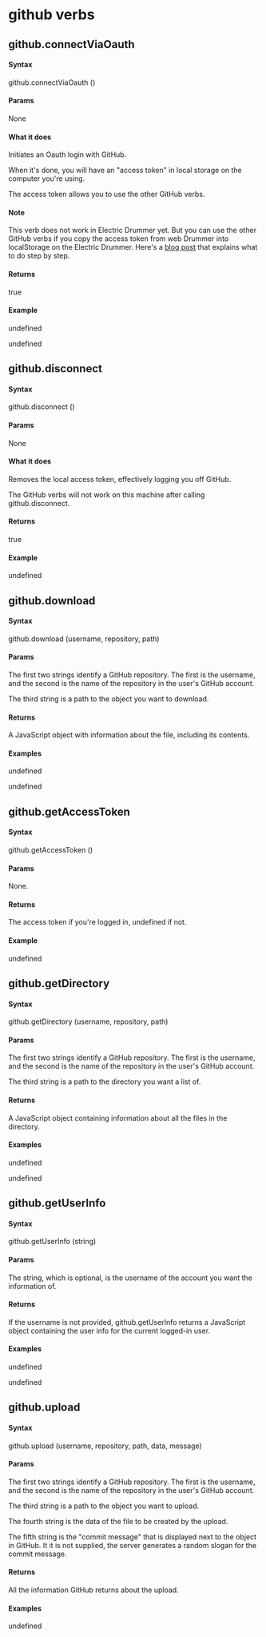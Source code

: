 
# github verbs
## github.connectViaOauth
#### Syntax
github.connectViaOauth ()

#### Params
None

#### What it does
Initiates an Oauth login with GitHub. 

When it's done, you will have an "access token" in local storage on the computer you're using.

The access token allows you to use the other GitHub verbs. 

#### Note
This verb does not work in Electric Drummer yet. But you can use the other GitHub verbs if you copy the access token from web Drummer into localStorage on the Electric Drummer. Here's a <a href="http://scripting.com/drummer/blog/2021/11/11/204101.html?title=githubScriptingInElectricDrummer">blog post</a> that explains what to do step by step.

#### Returns
true

#### Example
undefined

undefined

## github.disconnect
#### Syntax
github.disconnect ()

#### Params
None

#### What it does
Removes the local access token, effectively logging you off GitHub. 

The GitHub verbs will not work on this machine after calling github.disconnect.

#### Returns
true

#### Example
undefined

## github.download
#### Syntax
github.download (username, repository, path)

#### Params
The first two strings identify a GitHub repository. The first is the username, and the second is the name of the repository in the user's GitHub account. 

The third string is a path to the object you want to download. 

#### Returns
A JavaScript object with information about the file, including its contents. 

#### Examples
undefined

undefined

## github.getAccessToken
#### Syntax
github.getAccessToken ()

#### Params
None.

#### Returns
The access token if you're logged in, undefined if not. 

#### Example
undefined

## github.getDirectory
#### Syntax
github.getDirectory (username, repository, path)

#### Params
The first two strings identify a GitHub repository. The first is the username, and the second is the name of the repository in the user's GitHub account. 

The third string is a path to the directory you want a list of. 

#### Returns
A JavaScript object containing information about all the files in the directory. 

#### Examples
undefined

undefined

## github.getUserInfo
#### Syntax
github.getUserInfo (string)

#### Params
The string, which is optional, is the username of the account you want the information of. 

#### Returns
If the username is not provided, github.getUserInfo returns a JavaScript object containing the user info for the current logged-in user. 

#### Examples
undefined

undefined

## github.upload
#### Syntax
github.upload (username, repository, path, data, message)

#### Params
The first two strings identify a GitHub repository. The first is the username, and the second is the name of the repository in the user's GitHub account. 

The third string is a path to the object you want to upload. 

The fourth string is the data of the file to be created by the upload.

The fifth string is the "commit message" that is displayed next to the object in GitHub. It it is not supplied, the server generates a random slogan for the commit message. 

#### Returns
All the information GitHub returns about the upload.

#### Examples
undefined

